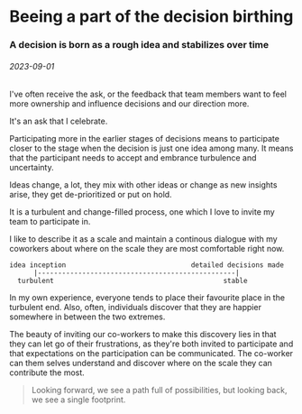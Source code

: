 # [](#header-1) Beeing a part of the decision birthing
### A decision is born as a rough idea and stabilizes over time
###### 2023-09-01


I've often receive the ask, or the feedback that team members want to feel more ownership and influence decisions and our direction more.

It's an ask that I celebrate.

Participating more in the earlier stages of decisions means to participate closer to the stage when the decision is just one idea among many.
It means that the participant needs to accept and embrance turbulence and uncertainty.

Ideas change, a lot, they mix with other ideas or change as new insights arise, they get de-prioritized or put on hold.

It is a turbulent and change-filled process, one which I love to invite my team to participate in.

I like to describe it as a scale and maintain a continous dialogue with my coworkers about where on the scale they are most comfortable right now.

```
idea inception                               detailed decisions made
      |-------------------------------------------------|
  turbulent                                          stable

```

In my own experience, everyone tends to place their favourite place in the turbulent end.
Also, often, individuals discover that they are happier somewhere in between the two extremes.

The beauty of inviting our co-workers to make this discovery lies in that they can let go of their frustrations, as they're both invited to participate and that expectations on the participation can be communicated. The co-worker can them selves understand and discover where on the scale they can contribute the most.

> Looking forward, we see a path full of possibilities, but looking back, we see a single footprint.